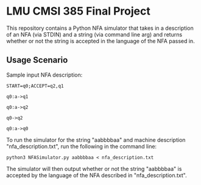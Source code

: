 # LMU CMSI 385 Final Project

This repository contains a Python NFA simulator that takes in a description of an NFA (via STDIN) and a string (via command line arg) and returns whether or not the string is accepted in the language of the NFA passed in.

## Usage Scenario

Sample input NFA description:

```
START=q0;ACCEPT=q2,q1

q0:a->q1

q0:a->q2

q0->q2

q0:a->q0
```

To run the simulator for the string "aabbbbaa" and machine description "nfa_description.txt", run the following in the command line:

```
python3 NFASimulator.py aabbbbaa < nfa_description.txt
```

The simulator will then output whether or not the string "aabbbbaa" is accepted by the language of the NFA described in "nfa_description.txt".
